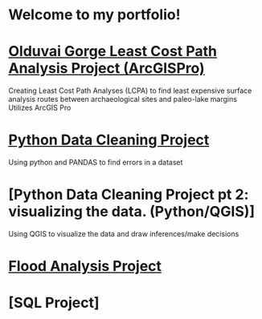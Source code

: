 # Welcome to my portfolio!

# [Olduvai Gorge Least Cost Path Analysis Project (ArcGISPro)](https://storymaps.arcgis.com/stories/0d602be104c6472cba91c9c759a70ce8)
Creating Least Cost Path Analyses (LCPA) to find least expensive surface analysis routes between archaeological sites and paleo-lake margins
Utilizes ArcGIS Pro

# [Python Data Cleaning Project](https://storymaps.arcgis.com/stories/144ccc8235f74a54a97433bca2251e47)
Using python and PANDAS to find errors in a dataset

# [Python Data Cleaning Project pt 2: visualizing the data. (Python/QGIS)]
Using QGIS to visualize the data and draw inferences/make decisions

# [Flood Analysis Project](https://storymaps.arcgis.com/stories/a7a0586d35e74a34aa5ff439157e5fe3)

# [SQL Project]
